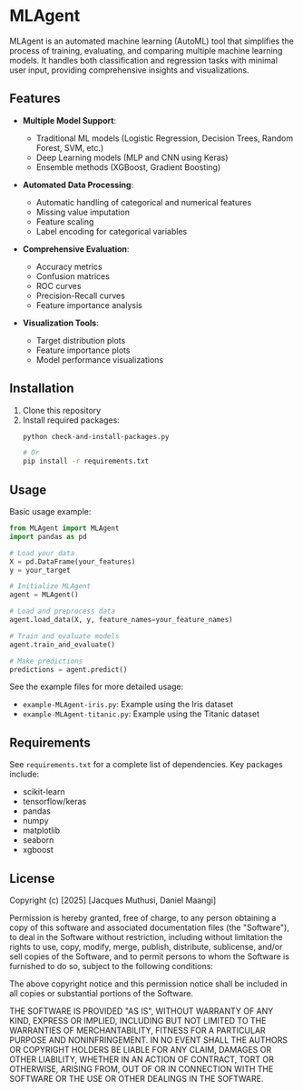 # MLAgent

MLAgent is an automated machine learning (AutoML) tool that simplifies the process of training, evaluating, and comparing multiple machine learning models. It handles both classification and regression tasks with minimal user input, providing comprehensive insights and visualizations.

## Features

- **Multiple Model Support**:
  - Traditional ML models (Logistic Regression, Decision Trees, Random Forest, SVM, etc.)
  - Deep Learning models (MLP and CNN using Keras)
  - Ensemble methods (XGBoost, Gradient Boosting)

- **Automated Data Processing**:
  - Automatic handling of categorical and numerical features
  - Missing value imputation
  - Feature scaling
  - Label encoding for categorical variables

- **Comprehensive Evaluation**:
  - Accuracy metrics
  - Confusion matrices
  - ROC curves
  - Precision-Recall curves
  - Feature importance analysis

- **Visualization Tools**:
  - Target distribution plots
  - Feature importance plots
  - Model performance visualizations

## Installation

1. Clone this repository
2. Install required packages:
   ```bash
   python check-and-install-packages.py

   # Or
   pip install -r requirements.txt
   ```

## Usage

Basic usage example:

```python
from MLAgent import MLAgent
import pandas as pd

# Load your data
X = pd.DataFrame(your_features)
y = your_target

# Initialize MLAgent
agent = MLAgent()

# Load and preprocess data
agent.load_data(X, y, feature_names=your_feature_names)

# Train and evaluate models
agent.train_and_evaluate()

# Make predictions
predictions = agent.predict()
```

See the example files for more detailed usage:
- `example-MLAgent-iris.py`: Example using the Iris dataset
- `example-MLAgent-titanic.py`: Example using the Titanic dataset

## Requirements

See `requirements.txt` for a complete list of dependencies. Key packages include:
- scikit-learn
- tensorflow/keras
- pandas
- numpy
- matplotlib
- seaborn
- xgboost

## License

Copyright (c) [2025] [Jacques Muthusi, Daniel Maangi]

Permission is hereby granted, free of charge, to any person obtaining a copy
of this software and associated documentation files (the "Software"), to deal
in the Software without restriction, including without limitation the rights
to use, copy, modify, merge, publish, distribute, sublicense, and/or sell
copies of the Software, and to permit persons to whom the Software is
furnished to do so, subject to the following conditions:

The above copyright notice and this permission notice shall be included in all
copies or substantial portions of the Software.

THE SOFTWARE IS PROVIDED "AS IS", WITHOUT WARRANTY OF ANY KIND, EXPRESS OR
IMPLIED, INCLUDING BUT NOT LIMITED TO THE WARRANTIES OF MERCHANTABILITY,
FITNESS FOR A PARTICULAR PURPOSE AND NONINFRINGEMENT. IN NO EVENT SHALL THE
AUTHORS OR COPYRIGHT HOLDERS BE LIABLE FOR ANY CLAIM, DAMAGES OR OTHER
LIABILITY, WHETHER IN AN ACTION OF CONTRACT, TORT OR OTHERWISE, ARISING FROM,
OUT OF OR IN CONNECTION WITH THE SOFTWARE OR THE USE OR OTHER DEALINGS IN THE
SOFTWARE.
